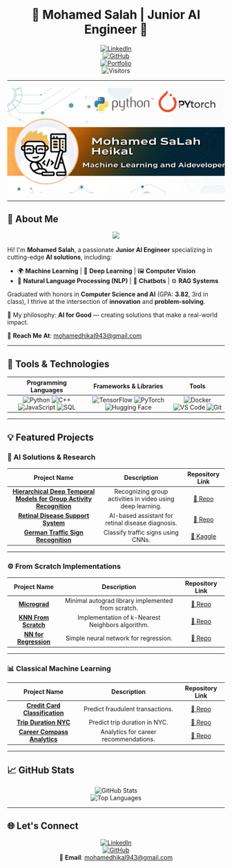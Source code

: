 <div align="center">

# 🌟 Mohamed Salah | Junior AI Engineer 🌟  

[![LinkedIn](https://img.shields.io/badge/-LinkedIn-blue?style=flat-square&logo=linkedin&logoColor=white)](https://www.linkedin.com/in/mohamed-salah-heikal-a39726219)  
[![GitHub](https://img.shields.io/badge/-GitHub-black?style=flat-square&logo=github&logoColor=white)](https://github.com/mosalah19)  
[![Portfolio](https://img.shields.io/badge/-Portfolio-orange?style=flat-square&logo=code&logoColor=white)](https://github.com/mosalah19)  
![Visitors](https://visitor-badge.laobi.icu/badge?page_id=mosalah19)

---

![Profile Banner](./assets/rsz_untitled_design.png) <!-- Replace with your banner image -->

</div>

---

## 👋 About Me  

<div align="center">

<img src="./assets/9.png"> <!-- Replace with your avatar image -->

</div>

Hi! I'm **Mohamed Salah**, a passionate **Junior AI Engineer** specializing in cutting-edge **AI solutions**, including:  

- 🌍 **Machine Learning** | 🤖 **Deep Learning** | 🖼️ **Computer Vision**  
- 📝 **Natural Language Processing (NLP)** | 💬 **Chatbots** | ⚙️ **RAG Systems**  

Graduated with honors in **Computer Science and AI** (GPA: **3.82**, 3rd in class), I thrive at the intersection of **innovation** and **problem-solving**.

🌟 My philosophy: **AI for Good** — creating solutions that make a real-world impact.  

📧 **Reach Me At**: [mohamedhikal943@gmail.com](mailto:mohamedhikal943@gmail.com)  

---

## 🚀 Tools & Technologies  

<div align="center">

| Programming Languages | Frameworks & Libraries | Tools |
|:---------------------:|:----------------------:|:-----:|
| ![Python](https://img.shields.io/badge/-Python-blue?style=for-the-badge&logo=python&logoColor=white) ![C++](https://img.shields.io/badge/-C++-00599C?style=for-the-badge&logo=cplusplus&logoColor=white) ![JavaScript](https://img.shields.io/badge/-JavaScript-yellow?style=for-the-badge&logo=javascript&logoColor=black) ![SQL](https://img.shields.io/badge/-SQL-4479A1?style=for-the-badge&logo=postgresql&logoColor=white) | ![TensorFlow](https://img.shields.io/badge/-TensorFlow-orange?style=for-the-badge&logo=tensorflow&logoColor=white) ![PyTorch](https://img.shields.io/badge/-PyTorch-red?style=for-the-badge&logo=pytorch&logoColor=white) ![Hugging Face](https://img.shields.io/badge/-HuggingFace-yellow?style=for-the-badge&logo=huggingface&logoColor=black) | ![Docker](https://img.shields.io/badge/-Docker-2496ED?style=for-the-badge&logo=docker&logoColor=white) ![VS Code](https://img.shields.io/badge/-VS%20Code-007ACC?style=for-the-badge&logo=visualstudiocode&logoColor=white) ![Git](https://img.shields.io/badge/-Git-black?style=for-the-badge&logo=git&logoColor=orange) |

</div>

---

## 💡 Featured Projects  

### **🌟 AI Solutions & Research**  
| Project Name | Description | Repository Link |
|:------------:|:-----------:|:----------------:|
| **[Hierarchical Deep Temporal Models for Group Activity Recognition](https://github.com/mosalah19/hierarchical-deep-temporal-model-)** | Recognizing group activities in video using deep learning. | [🔗 Repo](https://github.com/mosalah19/hierarchical-deep-temporal-model-) |
| **[Retinal Disease Support System](https://github.com/mosalah19/RDSS)** | AI-based assistant for retinal disease diagnosis. | [🔗 Repo](https://github.com/mosalah19/RDSS) |
| **[German Traffic Sign Recognition](https://www.kaggle.com/code/mohamedsalahcsai2020/german-traffic-sign-recognition-project/edit)** | Classify traffic signs using CNNs. | [🔗 Kaggle](https://www.kaggle.com/code/mohamedsalahcsai2020/german-traffic-sign-recognition-project/edit) |

---

### **⚙️ From Scratch Implementations**  
| Project Name | Description | Repository Link |
|:------------:|:-----------:|:----------------:|
| **[Micrograd](https://github.com/mosalah19/building-micrograd)** | Minimal autograd library implemented from scratch. | [🔗 Repo](https://github.com/mosalah19/building-micrograd) |
| **[KNN From Scratch](https://github.com/mosalah19/Knn_from_skratch)** | Implementation of k-Nearest Neighbors algorithm. | [🔗 Repo](https://github.com/mosalah19/Knn_from_skratch) |
| **[NN for Regression](https://github.com/mosalah19/NN_for_Regression)** | Simple neural network for regression. | [🔗 Repo](https://github.com/mosalah19/NN_for_Regression) |

---

### **📊 Classical Machine Learning**  
| Project Name | Description | Repository Link |
|:------------:|:-----------:|:----------------:|
| **[Credit Card Classification](https://github.com/mosalah19/CreditCard_Classification)** | Predict fraudulent transactions. | [🔗 Repo](https://github.com/mosalah19/CreditCard_Classification) |
| **[Trip Duration NYC](https://github.com/mosalah19/TripDurationNYC)** | Predict trip duration in NYC. | [🔗 Repo](https://github.com/mosalah19/TripDurationNYC) |
| **[Career Compass Analytics](https://github.com/mosalah19/CareerCompassAnalytics)** | Analytics for career recommendations. | [🔗 Repo](https://github.com/mosalah19/CareerCompassAnalytics) |

---

## 📈 GitHub Stats  

<div align="center">

![GitHub Stats](https://github-readme-stats.vercel.app/api?username=mosalah19&show_icons=true&theme=tokyonight)  
![Top Languages](https://github-readme-stats.vercel.app/api/top-langs/?username=mosalah19&layout=compact&theme=tokyonight)  

</div>

---

## 🌐 Let's Connect  

<div align="center">

[![LinkedIn](https://img.shields.io/badge/-LinkedIn-blue?style=flat-square&logo=linkedin&logoColor=white)](https://www.linkedin.com/in/mohamed-salah-heikal-a39726219)  
[![GitHub](https://img.shields.io/badge/-GitHub-black?style=flat-square&logo=github&logoColor=white)](https://github.com/mosalah19)  
📧 **Email**: [mohamedhikal943@gmail.com](mailto:mohamedhikal943@gmail.com)

</div>
